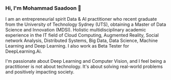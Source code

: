 ### Hi, I'm Mohammad Saadoon 👋

I am an entrepreneurial spirit Data & AI practitioner who recent graduate from the University of Technology Sydney (UTS), obtaining a Master of Data Science and Innovation (MDSI). Holistic multidisciplinary academic experience in the IT field of Cloud Computing, Augmented Reality, Social network Analysis, Distributed Systems, Big Data, Data Science, Machine Learning and Deep Learning. I also work as Beta Tester for DeepLearning.Ai.

I'm passionate about Deep Learning and Computer Vision, and I feel being a practitioner is not about technology. It's about solving real-world problems and positively impacting society.


<!--
**mohdsaadoon/mohdsaadoon** is a ✨ _special_ ✨ repository because its `README.md` (this file) appears on your GitHub profile.

Here are some ideas to get you started:

- 🔭 I’m currently working on ...
- 🌱 I’m currently learning ...
- 👯 I’m looking to collaborate on ...
- 🤔 I’m looking for help with ...
- 💬 Ask me about ...
- 📫 How to reach me: ...
- 😄 Pronouns: ...
- ⚡ Fun fact: ...
-->
